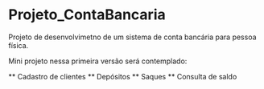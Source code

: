 # Projeto_ContaBancaria
Projeto de desenvolvimetno de um sistema de conta bancária para pessoa física.

Mini projeto nessa primeira versão será contemplado:

** Cadastro de clientes
** Depósitos
** Saques
** Consulta de saldo
